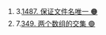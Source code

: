 1. 3.[1487. 保证文件名唯一 🟠](https://leetcode.cn/problems/making-file-names-unique/description/)
2. 7.[349. 两个数组的交集 🟢](https://leetcode.cn/problems/intersection-of-two-arrays/description/)
